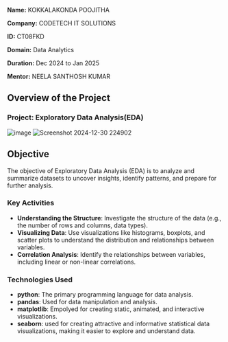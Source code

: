 **Name:** KOKKALAKONDA POOJITHA

**Company:** CODETECH IT SOLUTIONS

**ID:** CT08FKD

**Domain:** Data Analytics

**Duration:** Dec 2024 to Jan 2025

**Mentor:** NEELA SANTHOSH KUMAR

## Overview of the Project

### Project: Exploratory Data Analysis(EDA)
![image](https://github.com/user-attachments/assets/7df98934-81b5-4e65-9d11-ed8e1584c090)
![Screenshot 2024-12-30 224902](https://github.com/user-attachments/assets/bd0e1d94-92d3-46e5-a377-4722470fdfcf)


## Objective
The objective of Exploratory Data Analysis (EDA) is to analyze and summarize datasets to uncover insights, identify patterns, and prepare for further analysis.

### Key Activities
- **Understanding the Structure**: Investigate the structure of the data (e.g., the number of rows and columns, data types).
- **Visualizing Data**: Use visualizations like histograms, boxplots, and scatter plots to understand the distribution and relationships between variables.
- **Correlation Analysis**: Identify the relationships between variables, including linear or non-linear correlations.

### Technologies Used
  - **python**: The primary programming language for data analysis.
  - **pandas**: Used for data manipulation and analysis.
  - **matplotlib**: Empolyed for creating static, animated, and interactive visualizations.
  - **seaborn**: used for creating attractive and informative statistical data visualizations, making it easier to explore and understand data.




